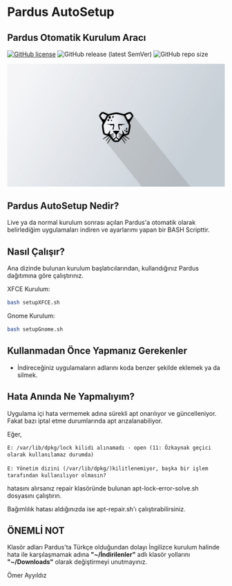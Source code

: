 # Pardus AutoSetup 
## **Pardus Otomatik Kurulum Aracı**
[![GitHub license](https://img.shields.io/github/license/omerayyildiz/Pardus-AutoSetup)](https://github.com/omerayyildiz/Pardus-AutoSetup/blob/master/LICENSE) ![GitHub release (latest SemVer)](https://img.shields.io/github/v/release/omerayyildiz/Pardus-AutoSetup) ![GitHub repo size](https://img.shields.io/github/repo-size/omerayyildiz/Pardus-AutoSetup) 

![Pardus Resim](/images/photo1.jpg)

## **Pardus AutoSetup Nedir?**

Live ya da normal kurulum sonrası açılan Pardus'a otomatik olarak belirlediğim uygulamaları indiren ve ayarlarımı yapan bir BASH Scripttir.

## **Nasıl Çalışır?**

 Ana dizinde bulunan kurulum başlatıcılarından, kullandığınız Pardus dağıtımına göre çalıştırınız.

 XFCE Kurulum:
 ```bash
 bash setupXFCE.sh
 ```
 Gnome Kurulum:
```bash
bash setupGnome.sh
```
## **Kullanmadan Önce Yapmanız Gerekenler**

- İndireceğiniz uygulamaların adlarını koda benzer şekilde eklemek ya da silmek.

## **Hata Anında Ne Yapmalıyım?**
 
 Uygulama içi hata vermemek adına sürekli apt onarılıyor ve güncelleniyor. Fakat bazı iptal etme durumlarında apt arızalanabiliyor.

 Eğer,
 ```
E: /var/lib/dpkg/lock kilidi alınamadı - open (11: Özkaynak geçici olarak kullanılamaz durumda)

E: Yönetim dizini (/var/lib/dpkg/)kilitlenemiyor, başka bir işlem tarafından kullanılıyor olmasın?
```
hatasını alırsanız repair klasöründe bulunan apt-lock-error-solve.sh dosyasını çalıştırın.

Bağımlılık hatası aldığınızda ise apt-repair.sh'ı çalıştırabilirsiniz.

## **ÖNEMLİ NOT**
Klasör adları Pardus'ta Türkçe olduğundan dolayı İngilizce kurulum halinde hata ile karşılaşmamak adına **"~/İndirilenler"** adlı klasör yollarını **"~/Downloads"** olarak değiştirmeyi unutmayınız.

Ömer Ayyıldız
